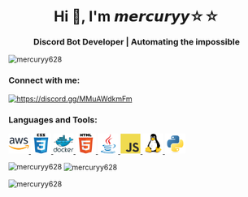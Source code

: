 <h1 align="center">Hi 👋, I'm 𝙢𝙚𝙧𝙘𝙪𝙧𝙮𝙮☆☆</h1>
<h3 align="center">Discord Bot Developer | Automating the impossible</h3>

<p align="left"> <img src="https://komarev.com/ghpvc/?username=mercuryy628&label=Profile%20views&color=0e75b6&style=flat" alt="mercuryy628" /> </p>

<h3 align="left">Connect with me:</h3>
<p align="left">
<a href="https://discord.gg/https://discord.gg/MMuAWdkmFm" target="blank"><img align="center" src="https://raw.githubusercontent.com/rahuldkjain/github-profile-readme-generator/master/src/images/icons/Social/discord.svg" alt="https://discord.gg/MMuAWdkmFm" height="30" width="40" /></a>
</p>

<h3 align="left">Languages and Tools:</h3>
<p align="left"> <a href="https://aws.amazon.com" target="_blank" rel="noreferrer"> <img src="https://raw.githubusercontent.com/devicons/devicon/master/icons/amazonwebservices/amazonwebservices-original-wordmark.svg" alt="aws" width="40" height="40"/> </a> <a href="https://www.w3schools.com/css/" target="_blank" rel="noreferrer"> <img src="https://raw.githubusercontent.com/devicons/devicon/master/icons/css3/css3-original-wordmark.svg" alt="css3" width="40" height="40"/> </a> <a href="https://www.docker.com/" target="_blank" rel="noreferrer"> <img src="https://raw.githubusercontent.com/devicons/devicon/master/icons/docker/docker-original-wordmark.svg" alt="docker" width="40" height="40"/> </a> <a href="https://www.w3.org/html/" target="_blank" rel="noreferrer"> <img src="https://raw.githubusercontent.com/devicons/devicon/master/icons/html5/html5-original-wordmark.svg" alt="html5" width="40" height="40"/> </a> <a href="https://www.java.com" target="_blank" rel="noreferrer"> <img src="https://raw.githubusercontent.com/devicons/devicon/master/icons/java/java-original.svg" alt="java" width="40" height="40"/> </a> <a href="https://developer.mozilla.org/en-US/docs/Web/JavaScript" target="_blank" rel="noreferrer"> <img src="https://raw.githubusercontent.com/devicons/devicon/master/icons/javascript/javascript-original.svg" alt="javascript" width="40" height="40"/> </a> <a href="https://www.linux.org/" target="_blank" rel="noreferrer"> <img src="https://raw.githubusercontent.com/devicons/devicon/master/icons/linux/linux-original.svg" alt="linux" width="40" height="40"/> </a> <a href="https://www.python.org" target="_blank" rel="noreferrer"> <img src="https://raw.githubusercontent.com/devicons/devicon/master/icons/python/python-original.svg" alt="python" width="40" height="40"/> </a> </p>

<p><img align="left" src="https://github-readme-stats.vercel.app/api/top-langs?username=mercuryy628&show_icons=true&locale=en&layout=compact" alt="mercuryy628" /></p>

<p>&nbsp;<img align="center" src="https://github-readme-stats.vercel.app/api?username=mercuryy628&show_icons=true&locale=en" alt="mercuryy628" /></p>

<p><img align="center" src="https://github-readme-streak-stats.herokuapp.com/?user=mercuryy628&" alt="mercuryy628" /></p>
